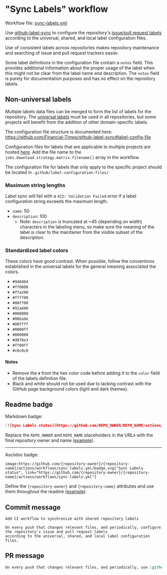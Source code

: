 # "Sync Labels" workflow

Workflow file: [sync-labels.yml](sync-labels.yml)

Use [github-label-sync](https://github.com/Financial-Times/github-label-sync) to configure the repository's [issue/pull request labels](https://docs.github.com/en/github/managing-your-work-on-github/managing-labels) according to the universal, shared, and local label configuration files.

Use of consistent labels across repositories makes repository maintenance and searching of issue and pull request trackers easier.

Some label definitions in the configuration file contain a `notes` field. This provides additional information about the proper usage of the label when this might not be clear from the label name and description. The `notes` field is purely for documentation purposes and has no effect on the repository labels.

## Non-universal labels

Multiple labels data files can be merged to form the list of labels for the repository. The [universal labels](assets/sync-labels/universal.yml) must be used in all repositories, but some projects will benefit from the addition of other domain-specific labels.

The configuration file structure is documented here: https://github.com/Financial-Times/github-label-sync#label-config-file

Configuration files for labels that are applicable to multiple projects are hosted [here](assets/sync-labels).
Add the file name to the `jobs.download.strategy.matrix.filename[]` array in the workflow.

The configuration file for labels that only apply to the specific project should be located in `.github/label-configuration-files/`

### Maximum string lengths

Label sync will fail with a `422: Validation Failed` error if a label configuration string exceeds the maximum length.

- `name`: 50
- `description`: 100
  - Note: `description` is truncated at ~45 (depending on width) characters in the labeling menu, so make sure the meaning of the label is clear to the maintainer from the visible subset of the description.

### Standardized label colors

These colors have good contrast. When possible, follow the conventions established in the universal labels for the general meaning associated the colors.

- `#940404`
- `#ff0000`
- `#ffa200`
- `#ffff00`
- `#00ff00`
- `#92a600`
- `#008000`
- `#00ba9e`
- `#00ffff`
- `#0000ff`
- `#800080`
- `#d876e3`
- `#ff00ff`
- `#c0c0c0`

#### Notes

- Remove the `#` from the hex color code before adding it to the `color` field of the labels definition file.
- Black and white should not be used due to lacking contrast with the GitHub page background colors (light and dark themes).

## Readme badge

Markdown badge:

```markdown
[![Sync Labels status](https://github.com/REPO_OWNER/REPO_NAME/actions/workflows/sync-labels.yml/badge.svg)](https://github.com/REPO_OWNER/REPO_NAME/actions/workflows/sync-labels.yml)
```

Replace the `REPO_OWNER` and `REPO_NAME` placeholders in the URLs with the final repository owner and name ([example](https://raw.githubusercontent.com/arduino-libraries/ArduinoIoTCloud/master/README.md)).

---

Asciidoc badge:

```adoc
image:https://github.com/{repository-owner}/{repository-name}/actions/workflows/sync-labels.yml/badge.svg["Sync Labels status", link="https://github.com/{repository-owner}/{repository-name}/actions/workflows/sync-labels.yml"]
```

Define the `{repository-owner}` and `{repository-name}` attributes and use them throughout the readme ([example](https://raw.githubusercontent.com/arduino-libraries/WiFiNINA/master/README.adoc)).

## Commit message

```
Add CI workflow to synchronize with shared repository labels

On every push that changes relevant files, and periodically, configure the repository's issue and pull request labels
according to the universal, shared, and local label configuration files.
```

## PR message

```markdown
On every push that changes relevant files, and periodically, use [github-label-sync](https://github.com/Financial-Times/github-label-sync) to configure the repository's issue/PR labels according to the universal, shared, and local label configuration files.
```
